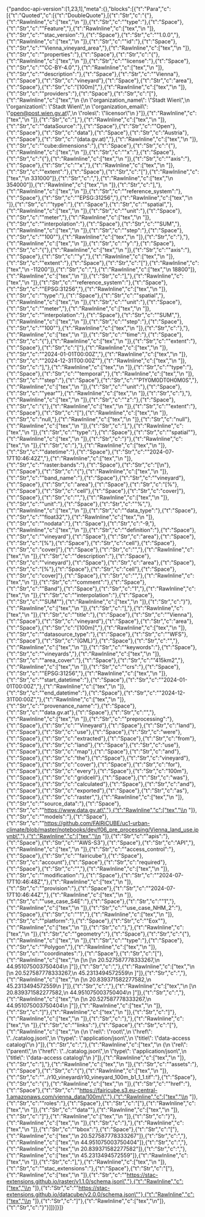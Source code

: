 {"pandoc-api-version":[1,23,1],"meta":{},"blocks":[{"t":"Para","c":[{"t":"Quoted","c":[{"t":"DoubleQuote"},[{"t":"Str","c":"{"},{"t":"RawInline","c":["tex","\\n  "]},{"t":"Str","c":"\"type\":"},{"t":"Space"},{"t":"Str","c":"\"Feature\","},{"t":"RawInline","c":["tex","\\n  "]},{"t":"Str","c":"\"stac_version\":"},{"t":"Space"},{"t":"Str","c":"\"1.0.0\","},{"t":"RawInline","c":["tex","\\n  "]},{"t":"Str","c":"\"id\":"},{"t":"Space"},{"t":"Str","c":"\"Vienna_vineyard_area\","},{"t":"RawInline","c":["tex","\\n  "]},{"t":"Str","c":"\"properties\":"},{"t":"Space"},{"t":"Str","c":"{"},{"t":"RawInline","c":["tex","\\n    "]},{"t":"Str","c":"\"license\":"},{"t":"Space"},{"t":"Str","c":"\"CC-BY-4.0\","},{"t":"RawInline","c":["tex","\\n    "]},{"t":"Str","c":"\"description\":"},{"t":"Space"},{"t":"Str","c":"\"Vienna"},{"t":"Space"},{"t":"Str","c":"vineyard"},{"t":"Space"},{"t":"Str","c":"area"},{"t":"Space"},{"t":"Str","c":"[100m]\","},{"t":"RawInline","c":["tex","\\n    "]},{"t":"Str","c":"\"providers\":"},{"t":"Space"},{"t":"Str","c":"["},{"t":"RawInline","c":["tex","\\n      {\\n        \\\"organization_name\\\": \\\"Stadt Wien\\\",\\n        \\\"organization\\\": \\\"Stadt Wien\\\",\\n        \\\"organization_email\\\": \\\"open@post.wien.gv.at\\\",\\n        \\\"roles\\\": \\\"licensor\\\"\\n      }"]},{"t":"RawInline","c":["tex","\\n    "]},{"t":"Str","c":"],"},{"t":"RawInline","c":["tex","\\n    "]},{"t":"Str","c":"\"dataSource\":"},{"t":"Space"},{"t":"Str","c":"\"Open"},{"t":"Space"},{"t":"Str","c":"data"},{"t":"Space"},{"t":"Str","c":"Austria"},{"t":"Space"},{"t":"Str","c":"(data.gv.at)\","},{"t":"RawInline","c":["tex","\\n    "]},{"t":"Str","c":"\"cube:dimensions\":"},{"t":"Space"},{"t":"Str","c":"{"},{"t":"RawInline","c":["tex","\\n      "]},{"t":"Str","c":"\"x\":"},{"t":"Space"},{"t":"Str","c":"{"},{"t":"RawInline","c":["tex","\\n        "]},{"t":"Str","c":"\"axis\":"},{"t":"Space"},{"t":"Str","c":"\"x\","},{"t":"RawInline","c":["tex","\\n        "]},{"t":"Str","c":"\"extent\":"},{"t":"Space"},{"t":"Str","c":"["},{"t":"RawInline","c":["tex","\\n          331000"]},{"t":"Str","c":","},{"t":"RawInline","c":["tex","\\n          354000"]},{"t":"RawInline","c":["tex","\\n        "]},{"t":"Str","c":"],"},{"t":"RawInline","c":["tex","\\n        "]},{"t":"Str","c":"\"reference_system\":"},{"t":"Space"},{"t":"Str","c":"\"EPSG:31256\","},{"t":"RawInline","c":["tex","\\n        "]},{"t":"Str","c":"\"type\":"},{"t":"Space"},{"t":"Str","c":"\"spatial\","},{"t":"RawInline","c":["tex","\\n        "]},{"t":"Str","c":"\"unit\":"},{"t":"Space"},{"t":"Str","c":"\"meter\","},{"t":"RawInline","c":["tex","\\n        "]},{"t":"Str","c":"\"interpolation\":"},{"t":"Space"},{"t":"Str","c":"\"SUM\","},{"t":"RawInline","c":["tex","\\n        "]},{"t":"Str","c":"\"step\":"},{"t":"Space"},{"t":"Str","c":"\"100\""},{"t":"RawInline","c":["tex","\\n      "]},{"t":"Str","c":"},"},{"t":"RawInline","c":["tex","\\n      "]},{"t":"Str","c":"\"y\":"},{"t":"Space"},{"t":"Str","c":"{"},{"t":"RawInline","c":["tex","\\n        "]},{"t":"Str","c":"\"axis\":"},{"t":"Space"},{"t":"Str","c":"\"y\","},{"t":"RawInline","c":["tex","\\n        "]},{"t":"Str","c":"\"extent\":"},{"t":"Space"},{"t":"Str","c":"["},{"t":"RawInline","c":["tex","\\n          -11200"]},{"t":"Str","c":","},{"t":"RawInline","c":["tex","\\n          18800"]},{"t":"RawInline","c":["tex","\\n        "]},{"t":"Str","c":"],"},{"t":"RawInline","c":["tex","\\n        "]},{"t":"Str","c":"\"reference_system\":"},{"t":"Space"},{"t":"Str","c":"\"EPSG:31256\","},{"t":"RawInline","c":["tex","\\n        "]},{"t":"Str","c":"\"type\":"},{"t":"Space"},{"t":"Str","c":"\"spatial\","},{"t":"RawInline","c":["tex","\\n        "]},{"t":"Str","c":"\"unit\":"},{"t":"Space"},{"t":"Str","c":"\"meter\","},{"t":"RawInline","c":["tex","\\n        "]},{"t":"Str","c":"\"interpolation\":"},{"t":"Space"},{"t":"Str","c":"\"SUM\","},{"t":"RawInline","c":["tex","\\n        "]},{"t":"Str","c":"\"step\":"},{"t":"Space"},{"t":"Str","c":"\"100\""},{"t":"RawInline","c":["tex","\\n      "]},{"t":"Str","c":"},"},{"t":"RawInline","c":["tex","\\n      "]},{"t":"Str","c":"\"time\":"},{"t":"Space"},{"t":"Str","c":"{"},{"t":"RawInline","c":["tex","\\n        "]},{"t":"Str","c":"\"extent\":"},{"t":"Space"},{"t":"Str","c":"["},{"t":"RawInline","c":["tex","\\n          "]},{"t":"Str","c":"\"2024-01-01T00:00Z\","},{"t":"RawInline","c":["tex","\\n          "]},{"t":"Str","c":"\"2024-12-31T00:00Z\""},{"t":"RawInline","c":["tex","\\n        "]},{"t":"Str","c":"],"},{"t":"RawInline","c":["tex","\\n        "]},{"t":"Str","c":"\"type\":"},{"t":"Space"},{"t":"Str","c":"\"temporal\","},{"t":"RawInline","c":["tex","\\n        "]},{"t":"Str","c":"\"step\":"},{"t":"Space"},{"t":"Str","c":"\"P1Y0M0DT0H0M0S\","},{"t":"RawInline","c":["tex","\\n        "]},{"t":"Str","c":"\"unit\":"},{"t":"Space"},{"t":"Str","c":"\"year\""},{"t":"RawInline","c":["tex","\\n      "]},{"t":"Str","c":"},"},{"t":"RawInline","c":["tex","\\n      "]},{"t":"Str","c":"\"z\":"},{"t":"Space"},{"t":"Str","c":"{"},{"t":"RawInline","c":["tex","\\n        "]},{"t":"Str","c":"\"extent\":"},{"t":"Space"},{"t":"Str","c":"["},{"t":"RawInline","c":["tex","\\n          "]},{"t":"Str","c":"null,"},{"t":"RawInline","c":["tex","\\n          "]},{"t":"Str","c":"null"},{"t":"RawInline","c":["tex","\\n        "]},{"t":"Str","c":"],"},{"t":"RawInline","c":["tex","\\n        "]},{"t":"Str","c":"\"type\":"},{"t":"Space"},{"t":"Str","c":"\"spatial\""},{"t":"RawInline","c":["tex","\\n      "]},{"t":"Str","c":"}"},{"t":"RawInline","c":["tex","\\n    "]},{"t":"Str","c":"},"},{"t":"RawInline","c":["tex","\\n    "]},{"t":"Str","c":"\"datetime\":"},{"t":"Space"},{"t":"Str","c":"\"2024-07-17T10:46:42Z\","},{"t":"RawInline","c":["tex","\\n    "]},{"t":"Str","c":"\"raster:bands\":"},{"t":"Space"},{"t":"Str","c":"[\\n"},{"t":"Space"},{"t":"Str","c":"{"},{"t":"RawInline","c":["tex","\\n        "]},{"t":"Str","c":"\"band_name\":"},{"t":"Space"},{"t":"Str","c":"\"vineyard"},{"t":"Space"},{"t":"Str","c":"area"},{"t":"Space"},{"t":"Str","c":"[%"},{"t":"Space"},{"t":"Str","c":"cell"},{"t":"Space"},{"t":"Str","c":"cover]"},{"t":"Space"},{"t":"Str","c":"\","},{"t":"RawInline","c":["tex","\\n        "]},{"t":"Str","c":"\"unit\":"},{"t":"Space"},{"t":"Str","c":"\"%\","},{"t":"RawInline","c":["tex","\\n        "]},{"t":"Str","c":"\"data_type\":"},{"t":"Space"},{"t":"Str","c":"\"float32\","},{"t":"RawInline","c":["tex","\\n        "]},{"t":"Str","c":"\"nodata\":"},{"t":"Space"},{"t":"Str","c":"-9,"},{"t":"RawInline","c":["tex","\\n        "]},{"t":"Str","c":"\"definition\":"},{"t":"Space"},{"t":"Str","c":"\"vineyard"},{"t":"Space"},{"t":"Str","c":"area"},{"t":"Space"},{"t":"Str","c":"[%"},{"t":"Space"},{"t":"Str","c":"cell"},{"t":"Space"},{"t":"Str","c":"cover]"},{"t":"Space"},{"t":"Str","c":"\","},{"t":"RawInline","c":["tex","\\n        "]},{"t":"Str","c":"\"description\":"},{"t":"Space"},{"t":"Str","c":"\"vineyard"},{"t":"Space"},{"t":"Str","c":"area"},{"t":"Space"},{"t":"Str","c":"[%"},{"t":"Space"},{"t":"Str","c":"cell"},{"t":"Space"},{"t":"Str","c":"cover]"},{"t":"Space"},{"t":"Str","c":"\","},{"t":"RawInline","c":["tex","\\n        "]},{"t":"Str","c":"\"comment\":"},{"t":"Space"},{"t":"Str","c":"\"Band"},{"t":"Space"},{"t":"Str","c":"1\","},{"t":"RawInline","c":["tex","\\n        "]},{"t":"Str","c":"\"interpolation\":"},{"t":"Space"},{"t":"Str","c":"\"SUM\""},{"t":"RawInline","c":["tex","\\n      "]},{"t":"Str","c":"}"},{"t":"RawInline","c":["tex","\\n    "]},{"t":"Str","c":"],"},{"t":"RawInline","c":["tex","\\n    "]},{"t":"Str","c":"\"title\":"},{"t":"Space"},{"t":"Str","c":"\"Vienna"},{"t":"Space"},{"t":"Str","c":"vineyard"},{"t":"Space"},{"t":"Str","c":"area"},{"t":"Space"},{"t":"Str","c":"[100m]\","},{"t":"RawInline","c":["tex","\\n    "]},{"t":"Str","c":"\"datasource_type\":"},{"t":"Space"},{"t":"Str","c":"\"WFS"},{"t":"Space"},{"t":"Str","c":"(GML)"},{"t":"Space"},{"t":"Str","c":"\","},{"t":"RawInline","c":["tex","\\n    "]},{"t":"Str","c":"\"keywords\":"},{"t":"Space"},{"t":"Str","c":"\"vineyards\","},{"t":"RawInline","c":["tex","\\n    "]},{"t":"Str","c":"\"area_cover\":"},{"t":"Space"},{"t":"Str","c":"\"415km2\","},{"t":"RawInline","c":["tex","\\n    "]},{"t":"Str","c":"\"crs\":"},{"t":"Space"},{"t":"Str","c":"\"EPSG:31256\","},{"t":"RawInline","c":["tex","\\n    "]},{"t":"Str","c":"\"start_datetime\":"},{"t":"Space"},{"t":"Str","c":"\"2024-01-01T00:00Z\","},{"t":"RawInline","c":["tex","\\n    "]},{"t":"Str","c":"\"end_datetime\":"},{"t":"Space"},{"t":"Str","c":"\"2024-12-31T00:00Z\","},{"t":"RawInline","c":["tex","\\n    "]},{"t":"Str","c":"\"provenance_name\":"},{"t":"Space"},{"t":"Str","c":"\"data.gv.at"},{"t":"Space"},{"t":"Str","c":"\","},{"t":"RawInline","c":["tex","\\n    "]},{"t":"Str","c":"\"preprocessing\":"},{"t":"Space"},{"t":"Str","c":"\"Vineyard"},{"t":"Space"},{"t":"Str","c":"land"},{"t":"Space"},{"t":"Str","c":"use"},{"t":"Space"},{"t":"Str","c":"were"},{"t":"Space"},{"t":"Str","c":"extracted"},{"t":"Space"},{"t":"Str","c":"from"},{"t":"Space"},{"t":"Str","c":"land"},{"t":"Space"},{"t":"Str","c":"use"},{"t":"Space"},{"t":"Str","c":"map"},{"t":"Space"},{"t":"Str","c":"and"},{"t":"Space"},{"t":"Str","c":"the"},{"t":"Space"},{"t":"Str","c":"vineyard"},{"t":"Space"},{"t":"Str","c":"cover"},{"t":"Space"},{"t":"Str","c":"for"},{"t":"Space"},{"t":"Str","c":"every"},{"t":"Space"},{"t":"Str","c":"100m"},{"t":"Space"},{"t":"Str","c":"gridcell"},{"t":"Space"},{"t":"Str","c":"was"},{"t":"Space"},{"t":"Str","c":"calculated"},{"t":"Space"},{"t":"Str","c":"and"},{"t":"Space"},{"t":"Str","c":"exported"},{"t":"Space"},{"t":"Str","c":"as"},{"t":"Space"},{"t":"Str","c":"raster\","},{"t":"RawInline","c":["tex","\\n    "]},{"t":"Str","c":"\"source_data\":"},{"t":"Space"},{"t":"Str","c":"\"https://www.data.gv.at\","},{"t":"RawInline","c":["tex","\\n    "]},{"t":"Str","c":"\"models\":"},{"t":"Space"},{"t":"Str","c":"\"https://github.com/FAIRiCUBE/uc1-urban-climate/blob/master/notebooks/dev/f06_pre_processing/Vienna_land_use.ipynb\","},{"t":"RawInline","c":["tex","\\n    "]},{"t":"Str","c":"\"apis\":"},{"t":"Space"},{"t":"Str","c":"\"AWS-S3"},{"t":"Space"},{"t":"Str","c":"API\","},{"t":"RawInline","c":["tex","\\n    "]},{"t":"Str","c":"\"access_control\":"},{"t":"Space"},{"t":"Str","c":"\"fairicube"},{"t":"Space"},{"t":"Str","c":"account"},{"t":"Space"},{"t":"Str","c":"required"},{"t":"Space"},{"t":"Str","c":"\","},{"t":"RawInline","c":["tex","\\n    "]},{"t":"Str","c":"\"modification\":"},{"t":"Space"},{"t":"Str","c":"\"2024-07-17T10:46:48Z\","},{"t":"RawInline","c":["tex","\\n    "]},{"t":"Str","c":"\"provision\":"},{"t":"Space"},{"t":"Str","c":"\"2024-07-17T10:46:44Z\","},{"t":"RawInline","c":["tex","\\n    "]},{"t":"Str","c":"\"use_case_S4E\":"},{"t":"Space"},{"t":"Str","c":"\"1\","},{"t":"RawInline","c":["tex","\\n    "]},{"t":"Str","c":"\"use_case_NHM_2\":"},{"t":"Space"},{"t":"Str","c":"\"1\","},{"t":"RawInline","c":["tex","\\n    "]},{"t":"Str","c":"\"platform\":"},{"t":"Space"},{"t":"Str","c":"\"Eox\""},{"t":"RawInline","c":["tex","\\n  "]},{"t":"Str","c":"},"},{"t":"RawInline","c":["tex","\\n  "]},{"t":"Str","c":"\"geometry\":"},{"t":"Space"},{"t":"Str","c":"{"},{"t":"RawInline","c":["tex","\\n    "]},{"t":"Str","c":"\"type\":"},{"t":"Space"},{"t":"Str","c":"\"Polygon\","},{"t":"RawInline","c":["tex","\\n    "]},{"t":"Str","c":"\"coordinates\":"},{"t":"Space"},{"t":"Str","c":"["},{"t":"RawInline","c":["tex","\\n      [\\n        [\\n          20.527587778333267,\\n          44.951075003750404\\n        ]"]},{"t":"Str","c":","},{"t":"RawInline","c":["tex","\\n        [\\n          20.527587778333267,\\n          45.2313494572559\\n        ]"]},{"t":"Str","c":","},{"t":"RawInline","c":["tex","\\n        [\\n          20.839371582277582,\\n          45.2313494572559\\n        ]"]},{"t":"Str","c":","},{"t":"RawInline","c":["tex","\\n        [\\n          20.839371582277582,\\n          44.951075003750404\\n        ]"]},{"t":"Str","c":","},{"t":"RawInline","c":["tex","\\n        [\\n          20.527587778333267,\\n          44.951075003750404\\n        ]"]},{"t":"RawInline","c":["tex","\\n      "]},{"t":"Str","c":"]"},{"t":"RawInline","c":["tex","\\n    "]},{"t":"Str","c":"]"},{"t":"RawInline","c":["tex","\\n  "]},{"t":"Str","c":"},"},{"t":"RawInline","c":["tex","\\n  "]},{"t":"Str","c":"\"links\":"},{"t":"Space"},{"t":"Str","c":"["},{"t":"RawInline","c":["tex","\\n    {\\n      \\\"rel\\\": \\\"root\\\",\\n      \\\"href\\\": \\\"../catalog.json\\\",\\n      \\\"type\\\": \\\"application/json\\\",\\n      \\\"title\\\": \\\"data-access catalog\\\"\\n    }"]},{"t":"Str","c":","},{"t":"RawInline","c":["tex","\\n    {\\n      \\\"rel\\\": \\\"parent\\\",\\n      \\\"href\\\": \\\"../catalog.json\\\",\\n      \\\"type\\\": \\\"application/json\\\",\\n      \\\"title\\\": \\\"data-access catalog\\\"\\n    }"]},{"t":"RawInline","c":["tex","\\n  "]},{"t":"Str","c":"],"},{"t":"RawInline","c":["tex","\\n  "]},{"t":"Str","c":"\"assets\":"},{"t":"Space"},{"t":"Str","c":"{"},{"t":"RawInline","c":["tex","\\n    "]},{"t":"Str","c":"\"../r10_vineyard/r10_vineyard_100m_b1_1_1.tif\":"},{"t":"Space"},{"t":"Str","c":"{"},{"t":"RawInline","c":["tex","\\n      "]},{"t":"Str","c":"\"href\":"},{"t":"Space"},{"t":"Str","c":"\"https://fairicube.s3.eu-central-1.amazonaws.com/vienna_data/100m/\","},{"t":"RawInline","c":["tex","\\n      "]},{"t":"Str","c":"\"roles\":"},{"t":"Space"},{"t":"Str","c":"["},{"t":"RawInline","c":["tex","\\n        "]},{"t":"Str","c":"\"data\""},{"t":"RawInline","c":["tex","\\n      "]},{"t":"Str","c":"]"},{"t":"RawInline","c":["tex","\\n    "]},{"t":"Str","c":"}"},{"t":"RawInline","c":["tex","\\n  "]},{"t":"Str","c":"},"},{"t":"RawInline","c":["tex","\\n  "]},{"t":"Str","c":"\"bbox\":"},{"t":"Space"},{"t":"Str","c":"["},{"t":"RawInline","c":["tex","\\n    20.527587778333267"]},{"t":"Str","c":","},{"t":"RawInline","c":["tex","\\n    44.951075003750404"]},{"t":"Str","c":","},{"t":"RawInline","c":["tex","\\n    20.839371582277582"]},{"t":"Str","c":","},{"t":"RawInline","c":["tex","\\n    45.2313494572559"]},{"t":"RawInline","c":["tex","\\n  "]},{"t":"Str","c":"],"},{"t":"RawInline","c":["tex","\\n  "]},{"t":"Str","c":"\"stac_extensions\":"},{"t":"Space"},{"t":"Str","c":"["},{"t":"RawInline","c":["tex","\\n    "]},{"t":"Str","c":"\"https://stac-extensions.github.io/raster/v1.1.0/schema.json\","},{"t":"RawInline","c":["tex","\\n    "]},{"t":"Str","c":"\"https://stac-extensions.github.io/datacube/v2.0.0/schema.json\""},{"t":"RawInline","c":["tex","\\n  "]},{"t":"Str","c":"]"},{"t":"RawInline","c":["tex","\\n"]},{"t":"Str","c":"}"}]]}]}]}
